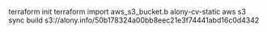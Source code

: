 terraform init
terraform import aws_s3_bucket.b alony-cv-static
aws s3 sync build s3://alony.info/50b178324a00bb8eec21e3f74441abd16c0d4342